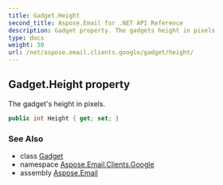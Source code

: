 ```yaml
---
title: Gadget.Height
second_title: Aspose.Email for .NET API Reference
description: Gadget property. The gadgets height in pixels
type: docs
weight: 30
url: /net/aspose.email.clients.google/gadget/height/
---
```

## Gadget.Height property

The gadget's height in pixels.

```csharp
public int Height { get; set; }
```

### See Also

* class [Gadget](../)
* namespace [Aspose.Email.Clients.Google](../../gadget/)
* assembly [Aspose.Email](../../../)


